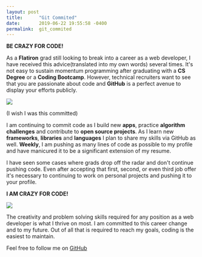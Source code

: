```yaml
---
layout: post
title:      "Git Commited"
date:       2019-06-22 19:55:58 -0400
permalink:  git_commited
---
```


**BE CRAZY FOR CODE!**

As a **Flatiron** grad still looking to break into a career as a web developer, I have received this advice(translated into my own words) several times. It's not easy to sustain momentum programming after graduating with a **CS Degree** or a **Coding Bootcamp**. However, technical recruiters want to see that you are passionate about code and **GitHub** is a perfect avenue to display your efforts publicly.

![](https://i.stack.imgur.com/HMwTp.png)

(I wish I was this committed)

I am continuing to commit code as I build new **apps**, practice **algorithm challenges** and contribute to **open source projects**. As I learn new **frameworks**, **libraries** and **languages** I plan to share my skills via GitHub as well. **Weekly**, I am pushing as many lines of code as possible to my profile and have manicured it to be a significant extension of my resume.

I have seen some cases where grads drop off the radar and don't continue pushing code. Even after accepting that first, second, or even third job offer it's necessary to continuing to work on personal projects and pushing it to your profile.

**I AM CRAZY FOR CODE!**

![](https://i.imgur.com/JZrUNZr.gif)

The creativity and problem solving skills required for any position as a web developer is what I thrive on most. I am committed to this career change and to my future. Out of all that is required to reach my goals, coding is the easiest to maintain.

Feel free to follow me on [GitHub](https://github.com/Xplor8r)
